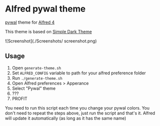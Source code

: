 # Alfred pywal theme

[pywal](https://github.com/dylanaraps/pywal) theme for [Alfred 4](https://www.alfredapp.com/)

This theme is based on [Simple Dark Theme](https://github.com/sindresorhus/alfred-simple)

![Screenshot](./Screenshots/ screenshot.png)

## Usage

1. Open `generate-theme.sh`
2. Set `ALFRED_CONFIG` variable to path for your alfred preference folder
3. Run `./generate-theme.sh`
4. Open Alfred preferences > Apperance
5. Select "Pywal" theme
6. ???
7. PROFIT

You need to run this script each time you change your pywal colors.
You don't need to repeat the steps above, just run the script and that's it.
Alfred will update it automatically (as long as it has the same name)
